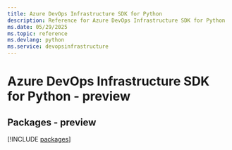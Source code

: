```yaml
---
title: Azure DevOps Infrastructure SDK for Python
description: Reference for Azure DevOps Infrastructure SDK for Python
ms.date: 05/29/2025
ms.topic: reference
ms.devlang: python
ms.service: devopsinfrastructure
---
```

# Azure DevOps Infrastructure SDK for Python - preview
## Packages - preview
[!INCLUDE [packages](devops-infrastructure-index.md)]